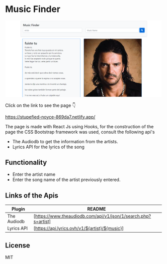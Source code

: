 # Music Finder

![Music Finder](https://raw.githubusercontent.com/dj-Andres/search-music/main/assets/buscador_musicas.png)

Click on the link to see the page  👇

https://stupefied-noyce-869da7.netlify.app/

The page is made with React Js using Hooks, for the construction of the page the CSS Bootstrap framework was used, consult the following api's

- The Audiodb to get the information from the artists.
- Lyrics API for the lyrics of the song

## Functionality

- Enter the artist name
- Enter the song name of the artist previously entered.

## Links of the Apis

| Plugin | README |
| ------ | ------ |
| The Audiodb | [https://www.theaudiodb.com/api/v1/json/1/search.php?s=artist] |
| Lyrics API | [https://api.lyrics.ovh/v1/${artist}/${music}] |

## License
MIT